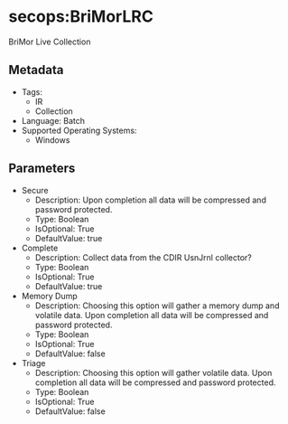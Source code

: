 <!-- region Generated -->
# secops:BriMorLRC

BriMor Live Collection

## Metadata

- Tags:
  - IR
  - Collection
- Language: Batch
- Supported Operating Systems:
  - Windows

## Parameters

- Secure
  - Description: Upon completion all data will be compressed and password protected.
  - Type: Boolean
  - IsOptional: True
  - DefaultValue: true
- Complete
  - Description: Collect data from the CDIR UsnJrnl collector?
  - Type: Boolean
  - IsOptional: True
  - DefaultValue: true
- Memory Dump
  - Description: Choosing this option will gather a memory dump and volatile data. Upon completion all data will be compressed and password protected.
  - Type: Boolean
  - IsOptional: True
  - DefaultValue: false
- Triage
  - Description: Choosing this option will gather volatile data. Upon completion all data will be compressed and password protected.
  - Type: Boolean
  - IsOptional: True
  - DefaultValue: false
<!-- endregion -->
